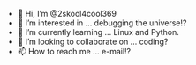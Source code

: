 - 👋 Hi, I’m @2skool4cool369
- 👀 I’m interested in ... debugging the universe!?
- 🌱 I’m currently learning ... Linux and Python.
- 💞️ I’m looking to collaborate on ... coding?
- 📫 How to reach me ... e-mail!?

<!---
2skool4cool369/2skool4cool369 is a ✨ special ✨ repository because its `README.md` (this file) appears on your GitHub profile.
You can click the Preview link to take a look at your changes.
--->
